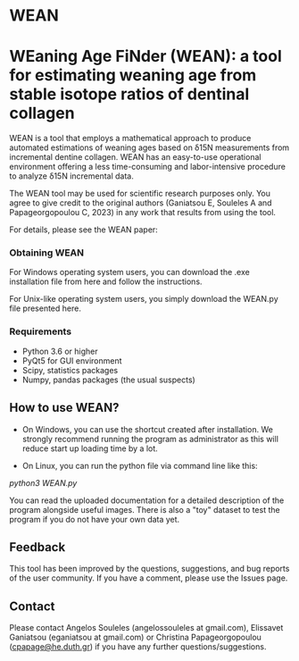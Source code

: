 # WEAN
# WEaning Age FiNder (WEAN): a tool for estimating weaning age from stable isotope ratios of dentinal collagen

WEAN is a tool that employs a mathematical approach to produce automated estimations of weaning ages based on δ15N measurements from incremental dentine collagen. WEAN has an easy-to-use operational environment offering a less time-consuming and labor-intensive procedure to analyze δ15N incremental data.

The WEAN tool may be used for scientific research purposes only. You agree to give credit to the original authors (Ganiatsou E, Souleles A and Papageorgopoulou C, 2023) in any work that results from using the tool.

For details, please see the WEAN paper:

### Obtaining WEAN

For Windows operating system users, you can download the .exe installation file from here and follow the instructions.

For Unix-like operating system users, you simply download the WEAN.py file presented here.

### Requirements

* Python 3.6 or higher
* PyQt5 for GUI environment
* Scipy, statistics packages
* Numpy, pandas packages (the usual suspects)


## How to use WEAN?
* On Windows, you can use the shortcut created after installation. We strongly recommend running the program as administrator as this will reduce start up loading time by a lot.

* On Linux, you can run the python file via command line like this:

*python3 WEAN.py*

You can read the uploaded documentation for a detailed description of the program alongside useful images. There is also a "toy" dataset to test the program if you do not have your own data yet.

## Feedback
This tool has been improved by the questions, suggestions, and bug reports of the user community. If you have a comment, please use the Issues page.

## Contact

Please contact Angelos Souleles (angelossouleles at gmail.com), Elissavet Ganiatsou (eganiatsou at gmail.com) or Christina Papageorgopoulou (cpapage@he.duth.gr) if you have any further questions/suggestions.
